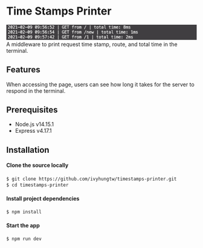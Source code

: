 # Time Stamps Printer

![Example](/public/photos/example.png)
A middleware to print request time stamp, route, and total time in the terminal.

## Features

When accessing the page, users can see how long it takes for the server to respond in the terminal.

## Prerequisites

- Node.js v14.15.1
- Express v4.17.1

## Installation

#### Clone the source locally

```
$ git clone https://github.com/ivyhungtw/timestamps-printer.git
$ cd timestamps-printer
```

#### Install project dependencies

```
$ npm install
```

#### Start the app

```
$ npm run dev
```
